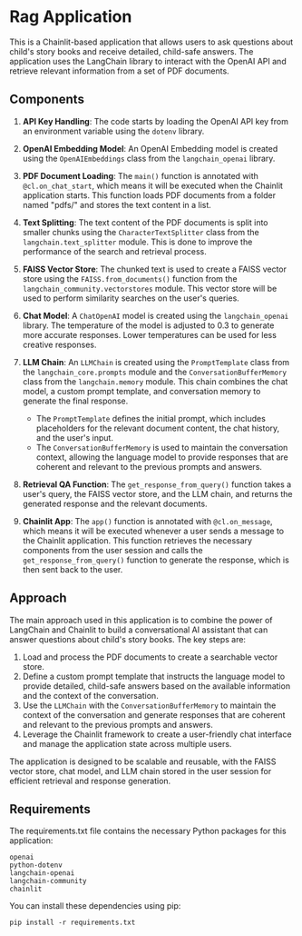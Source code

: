 # Rag Application

This is a Chainlit-based application that allows users to ask questions about child's story books and receive detailed, child-safe answers. The application uses the LangChain library to interact with the OpenAI API and retrieve relevant information from a set of PDF documents.

## Components

1. **API Key Handling**: The code starts by loading the OpenAI API key from an environment variable using the `dotenv` library.

2. **OpenAI Embedding Model**: An OpenAI Embedding model is created using the `OpenAIEmbeddings` class from the `langchain_openai` library.

3. **PDF Document Loading**: The `main()` function is annotated with `@cl.on_chat_start`, which means it will be executed when the Chainlit application starts. This function loads PDF documents from a folder named "pdfs/" and stores the text content in a list.

4. **Text Splitting**: The text content of the PDF documents is split into smaller chunks using the `CharacterTextSplitter` class from the `langchain.text_splitter` module. This is done to improve the performance of the search and retrieval process.

5. **FAISS Vector Store**: The chunked text is used to create a FAISS vector store using the `FAISS.from_documents()` function from the `langchain_community.vectorstores` module. This vector store will be used to perform similarity searches on the user's queries.

6. **Chat Model**: A `ChatOpenAI` model is created using the `langchain_openai` library. The temperature of the model is adjusted to 0.3 to generate more accurate responses. Lower temperatures can be used for less creative responses.

7. **LLM Chain**: An `LLMChain` is created using the `PromptTemplate` class from the `langchain_core.prompts` module and the `ConversationBufferMemory` class from the `langchain.memory` module. This chain combines the chat model, a custom prompt template, and conversation memory to generate the final response.
   - The `PromptTemplate` defines the initial prompt, which includes placeholders for the relevant document content, the chat history, and the user's input.
   - The `ConversationBufferMemory` is used to maintain the conversation context, allowing the language model to provide responses that are coherent and relevant to the previous prompts and answers.

8. **Retrieval QA Function**: The `get_response_from_query()` function takes a user's query, the FAISS vector store, and the LLM chain, and returns the generated response and the relevant documents.

9. **Chainlit App**: The `app()` function is annotated with `@cl.on_message`, which means it will be executed whenever a user sends a message to the Chainlit application. This function retrieves the necessary components from the user session and calls the `get_response_from_query()` function to generate the response, which is then sent back to the user.

## Approach

The main approach used in this application is to combine the power of LangChain and Chainlit to build a conversational AI assistant that can answer questions about child's story books. The key steps are:

1. Load and process the PDF documents to create a searchable vector store.
2. Define a custom prompt template that instructs the language model to provide detailed, child-safe answers based on the available information and the context of the conversation.
3. Use the `LLMChain` with the `ConversationBufferMemory` to maintain the context of the conversation and generate responses that are coherent and relevant to the previous prompts and answers.
4. Leverage the Chainlit framework to create a user-friendly chat interface and manage the application state across multiple users.

The application is designed to be scalable and reusable, with the FAISS vector store, chat model, and LLM chain stored in the user session for efficient retrieval and response generation.

## Requirements

The requirements.txt file contains the necessary Python packages for this application:

```
openai
python-dotenv
langchain-openai
langchain-community
chainlit
```

You can install these dependencies using pip:

```
pip install -r requirements.txt
```